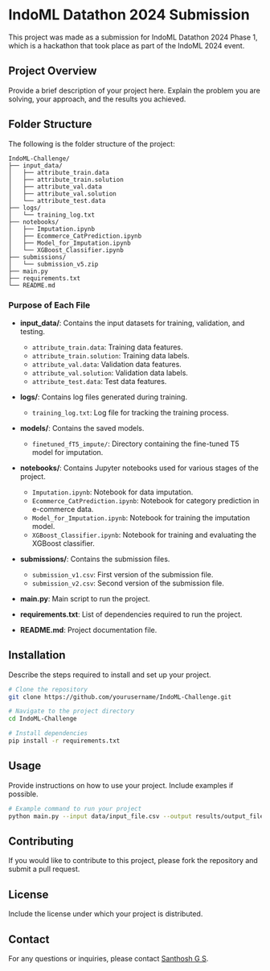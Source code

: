 # IndoML Datathon 2024 Submission

This project was made as a submission for IndoML Datathon 2024 Phase 1, which is a hackathon that took place as part of the IndoML 2024 event.

## Project Overview

Provide a brief description of your project here. Explain the problem you are solving, your approach, and the results you achieved.

## Folder Structure

The following is the folder structure of the project:

```
IndoML-Challenge/
├── input_data/
│   ├── attribute_train.data
│   ├── attribute_train.solution
│   ├── attribute_val.data
│   ├── attribute_val.solution
│   └── attribute_test.data
├── logs/
│   └── training_log.txt
├── notebooks/
│   ├── Imputation.ipynb
│   ├── Ecommerce_CatPrediction.ipynb
│   ├── Model_for_Imputation.ipynb
│   └── XGBoost_Classifier.ipynb
├── submissions/
│   └── submission_v5.zip
├── main.py
├── requirements.txt
└── README.md
```

### Purpose of Each File

- **input_data/**: Contains the input datasets for training, validation, and testing.
  - `attribute_train.data`: Training data features.
  - `attribute_train.solution`: Training data labels.
  - `attribute_val.data`: Validation data features.
  - `attribute_val.solution`: Validation data labels.
  - `attribute_test.data`: Test data features.

- **logs/**: Contains log files generated during training.
  - `training_log.txt`: Log file for tracking the training process.

- **models/**: Contains the saved models.
  - `finetuned_fT5_impute/`: Directory containing the fine-tuned T5 model for imputation.

- **notebooks/**: Contains Jupyter notebooks used for various stages of the project.
  - `Imputation.ipynb`: Notebook for data imputation.
  - `Ecommerce_CatPrediction.ipynb`: Notebook for category prediction in e-commerce data.
  - `Model_for_Imputation.ipynb`: Notebook for training the imputation model.
  - `XGBoost_Classifier.ipynb`: Notebook for training and evaluating the XGBoost classifier.

- **submissions/**: Contains the submission files.
  - `submission_v1.csv`: First version of the submission file.
  - `submission_v2.csv`: Second version of the submission file.

- **main.py**: Main script to run the project.

- **requirements.txt**: List of dependencies required to run the project.

- **README.md**: Project documentation file.


## Installation

Describe the steps required to install and set up your project.

```bash
# Clone the repository
git clone https://github.com/yourusername/IndoML-Challenge.git

# Navigate to the project directory
cd IndoML-Challenge

# Install dependencies
pip install -r requirements.txt
```

## Usage

Provide instructions on how to use your project. Include examples if possible.

```bash
# Example command to run your project
python main.py --input data/input_file.csv --output results/output_file.csv
```

## Contributing

If you would like to contribute to this project, please fork the repository and submit a pull request.

## License

Include the license under which your project is distributed.

## Contact

For any questions or inquiries, please contact [Santhosh G S](santhoshgs013@gmail.com).
